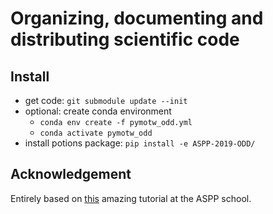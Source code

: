 # Organizing, documenting and distributing scientific code

## Install

* get code: `git submodule update --init`
* optional: create conda environment
  * `conda env create -f pymotw_odd.yml`
  * `conda activate pymotw_odd`
* install potions package: `pip install -e ASPP-2019-ODD/`

## Acknowledgement

Entirely based on [this](https://github.com/ASPP/2019-camerino-ODD) amazing tutorial at the ASPP school.
